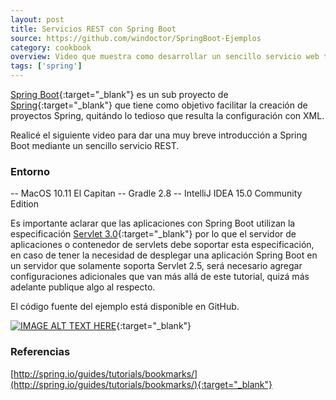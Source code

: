 ```yaml
---
layout: post
title: Servicios REST con Spring Boot
source: https://github.com/windoctor/SpringBoot-Ejemplos
category: cookbook
overview: Video que muestra como desarrollar un sencillo servicio web tipo REST usando Spring Boot.
tags: ['spring']
---
```


[Spring Boot](http://projects.spring.io/spring-boot/){:target="_blank"} es un sub proyecto de [Spring](https://spring.io/){:target="_blank"} que tiene como objetivo facilitar la creación de proyectos Spring, quitándo lo tedioso que resulta la configuración con XML.

Realicé el siguiente video para dar una muy breve introducción a Spring Boot mediante un sencillo servicio REST.

### Entorno
-- MacOS 10.11 El Capitan
-- Gradle 2.8
-- IntelliJ IDEA 15.0 Community Edition

Es importante aclarar que las aplicaciones con Spring Boot utilizan la especificación [Servlet 3.0](https://community.oracle.com/docs/DOC-983211){:target="_blank"} por lo que el servidor de aplicaciones o contenedor de servlets debe soportar esta especificación, en caso de tener la necesidad de desplegar una aplicación Spring Boot en un servidor que solamente soporta Servlet 2.5, será necesario agregar configuraciones adicionales que van más allá de este tutorial, quizá más adelante publique algo al respecto.

El código fuente del ejemplo está disponible en GitHub.

[![IMAGE ALT TEXT HERE](http://img.youtube.com/vi/lipk3ZRGC_E/0.jpg)](https://www.youtube.com/watch?v=lipk3ZRGC_E){:target="_blank"}

### Referencias
[http://spring.io/guides/tutorials/bookmarks/](http://spring.io/guides/tutorials/bookmarks/){:target="_blank"}